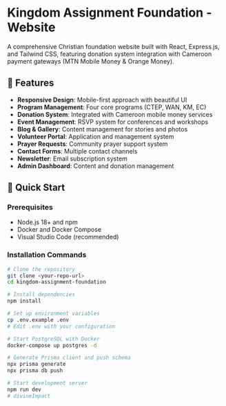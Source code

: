 # Kingdom Assignment Foundation - Website

A comprehensive Christian foundation website built with React, Express.js, and Tailwind CSS, featuring donation system integration with Cameroon payment gateways (MTN Mobile Money & Orange Money).

## 🌟 Features

- **Responsive Design**: Mobile-first approach with beautiful UI
- **Program Management**: Four core programs (CTEP, WAN, KM, EC)
- **Donation System**: Integrated with Cameroon mobile money services
- **Event Management**: RSVP system for conferences and workshops
- **Blog & Gallery**: Content management for stories and photos
- **Volunteer Portal**: Application and management system
- **Prayer Requests**: Community prayer support system
- **Contact Forms**: Multiple contact channels
- **Newsletter**: Email subscription system
- **Admin Dashboard**: Content and donation management

## 🚀 Quick Start

### Prerequisites
- Node.js 18+ and npm
- Docker and Docker Compose
- Visual Studio Code (recommended)

### Installation Commands

```bash
# Clone the repository
git clone <your-repo-url>
cd kingdom-assignment-foundation

# Install dependencies
npm install

# Set up environment variables
cp .env.example .env
# Edit .env with your configuration

# Start PostgreSQL with Docker
docker-compose up postgres -d

# Generate Prisma client and push schema
npx prisma generate
npx prisma db push

# Start development server
npm run dev
# divineImpact
